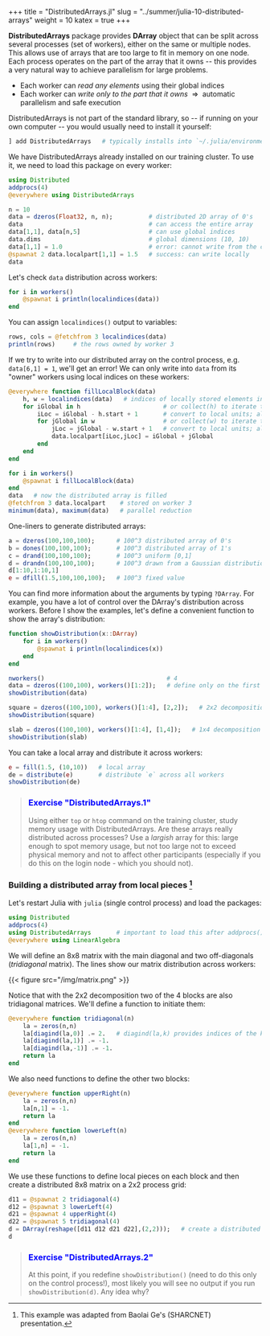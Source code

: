 +++
title = "DistributedArrays.jl"
slug = "../summer/julia-10-distributed-arrays"
weight = 10
katex = true
+++

<!-- Add Baolai's materials? -->

**DistributedArrays** package provides **DArray** object that can be split across several processes (set of
workers), either on the same or multiple nodes. This allows use of arrays that are too large to fit in memory
on one node. Each process operates on the part of the array that it owns -- this provides a very natural way
to achieve parallelism for large problems.

- Each worker can *read any elements* using their global indices
- Each worker can *write only to the part that it owns* $~\Rightarrow~$ automatic parallelism and safe
  execution

DistributedArrays is not part of the standard library, so -- if running on your own computer -- you would
usually need to install it yourself:

```julia
] add DistributedArrays   # typically installs into `~/.julia/environments/versionNumber`
```

We have DistributedArrays already installed on our training cluster. To use it, we need to load this package
on every worker:

```julia
using Distributed
addprocs(4)
@everywhere using DistributedArrays
```

```julia
n = 10
data = dzeros(Float32, n, n);          # distributed 2D array of 0's
data                                   # can access the entire array
data[1,1], data[n,5]                   # can use global indices
data.dims                              # global dimensions (10, 10)
data[1,1] = 1.0                        # error: cannot write from the control process!
@spawnat 2 data.localpart[1,1] = 1.5   # success: can write locally
data
```

Let's check `data` distribution across workers:

```julia
for i in workers()
    @spawnat i println(localindices(data))
end
```

You can assign `localindices()` output to variables:

```julia
rows, cols = @fetchfrom 3 localindices(data)
println(rows)     # the rows owned by worker 3
```

If we try to write into our distributed array on the control process, e.g. `data[6,1] = 1`, we'll get an
error! We can only write into `data` from its "owner" workers using local indices on these workers:


```julia
@everywhere function fillLocalBlock(data)
    h, w = localindices(data)   # indices of locally stored elements in global units
    for iGlobal in h                       # or collect(h) to iterate through a vector
        iLoc = iGlobal - h.start + 1       # convert to local units; always start from 1
        for jGlobal in w                   # or collect(w) to iterate through a vector
            jLoc = jGlobal - w.start + 1   # convert to local units; always start from 1
            data.localpart[iLoc,jLoc] = iGlobal + jGlobal
        end
    end
end
```

```julia
for i in workers()
    @spawnat i fillLocalBlock(data)
end
data   # now the distributed array is filled
@fetchfrom 3 data.localpart    # stored on worker 3
minimum(data), maximum(data)   # parallel reduction
```

One-liners to generate distributed arrays:

```julia
a = dzeros(100,100,100);      # 100^3 distributed array of 0's
b = dones(100,100,100);       # 100^3 distributed array of 1's
c = drand(100,100,100);       # 100^3 uniform [0,1]
d = drandn(100,100,100);      # 100^3 drawn from a Gaussian distribution
d[1:10,1:10,1]
e = dfill(1.5,100,100,100);   # 100^3 fixed value
```

You can find more information about the arguments by typing `?DArray`. For example, you have a lot of control over the
DArray's distribution across workers. Before I show the examples, let's define a convenient function to show the array's
distribution:

```julia
function showDistribution(x::DArray)
    for i in workers()
        @spawnat i println(localindices(x))
    end
end
```
```julia
nworkers()                                  # 4
data = dzeros((100,100), workers()[1:2]);   # define only on the first two workers
showDistribution(data)
```
```julia
square = dzeros((100,100), workers()[1:4], [2,2]);   # 2x2 decomposition
showDistribution(square)
```
```julia
slab = dzeros((100,100), workers()[1:4], [1,4]);   # 1x4 decomposition
showDistribution(slab)
```

You can take a local array and distribute it across workers:

```julia
e = fill(1.5, (10,10))   # local array
de = distribute(e)       # distribute `e` across all workers
showDistribution(de)
```

> ### <font style="color:blue">Exercise "DistributedArrays.1"</font>
> Using either `top` or `htop` command on the training cluster, study memory usage with DistributedArrays. Are
> these arrays really distributed across processes? Use a _largish_ array for this: large enough to spot
> memory usage, but not too large not to exceed physical memory and not to affect other participants
> (especially if you do this on the login node - which you should not).

### Building a distributed array from local pieces [^1]

[^1]: This example was adapted from Baolai Ge's (SHARCNET) presentation.

Let's restart Julia with `julia` (single control process) and load the packages:

```julia
using Distributed
addprocs(4)
using DistributedArrays       # important to load this after addprocs()
@everywhere using LinearAlgebra
```

We will define an 8x8 matrix with the main diagonal and two off-diagonals (*tridiagonal* matrix). The lines show our
matrix distribution across workers:

{{< figure src="/img/matrix.png" >}}

Notice that with the 2x2 decomposition two of the 4 blocks are also tridiagonal matrices. We'll define a function to
initiate them:

```julia
@everywhere function tridiagonal(n)
    la = zeros(n,n)
    la[diagind(la,0)] .= 2.   # diagind(la,k) provides indices of the kth diagonal of a matrix
    la[diagind(la,1)] .= -1.
    la[diagind(la,-1)] .= -1.
    return la
end
```

We also need functions to define the other two blocks:

```julia
@everywhere function upperRight(n)
    la = zeros(n,n)
    la[n,1] = -1.
    return la
end
@everywhere function lowerLeft(n)
    la = zeros(n,n)
    la[1,n] = -1.
    return la
end
```

We use these functions to define local pieces on each block and then create a distributed 8x8 matrix on a 2x2 process
grid:

```julia
d11 = @spawnat 2 tridiagonal(4)
d12 = @spawnat 3 lowerLeft(4)
d21 = @spawnat 4 upperRight(4)
d22 = @spawnat 5 tridiagonal(4)
d = DArray(reshape([d11 d12 d21 d22],(2,2)));   # create a distributed 8x8 matrix on a 2x2 process grid
d
```

> ### <font style="color:blue">Exercise "DistributedArrays.2"</font>
> At this point, if you redefine `showDistribution()` (need to do this only on the control process!), most likely you
> will see no output if you run `showDistribution(d)`. Any idea why?

<!-- Solution: need to run `using DistributedArrays` on all workers. -->
